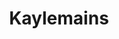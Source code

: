 ---
title: Kaylemains
crosslinks:
- summonerschool
- leagueoflegends
- supportlol
- ChampionMains
- livven
---